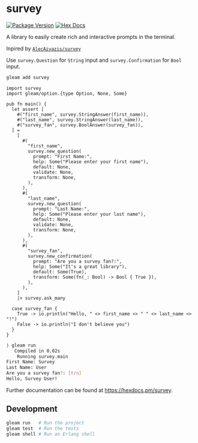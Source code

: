 # survey

[![Package Version](https://img.shields.io/hexpm/v/survey)](https://hex.pm/packages/survey)
[![Hex Docs](https://img.shields.io/badge/hex-docs-ffaff3)](https://hexdocs.pm/survey/)

A library to easily create rich and interactive prompts in the terminal.

Inpired by [`AlecAivazis/survey`](https://github.com/AlecAivazis/survey)

Use `survey.Question` for `String` input and `survey.Confirmation` for `Bool` input.

```sh
gleam add survey
```
```gleam
import survey
import gleam/option.{type Option, None, Some}

pub fn main() {
  let assert [
    #("first_name", survey.StringAnswer(first_name)),
    #("last_name", survey.StringAnswer(last_name)),
    #("survey_fan", survey.BoolAnswer(survey_fan)),
  ] =
    [
      #(
        "first_name",
        survey.new_question(
          prompt: "First Name:",
          help: Some("Please enter your first name"),
          default: None,
          validate: None,
          transform: None,
        ),
      ),
      #(
        "last_name",
        survey.new_question(
          prompt: "Last Name:",
          help: Some("Please enter your last name"),
          default: None,
          validate: None,
          transform: None,
        ),
      ),
      #(
        "survey_fan",
        survey.new_confirmation(
          prompt: "Are you a survey fan?:",
          help: Some("It's a great library"),
          default: Some(True),
          transform: Some(fn(_: Bool) -> Bool { True }),
        ),
      ),
    ]
    |> survey.ask_many

  case survey_fan {
    True -> io.println("Hello, " <> first_name <> " " <> last_name <> "!")
    False -> io.println("I don't believe you")
  }
}
```

```sh
⟩ gleam run
   Compiled in 0.02s
    Running survey.main
First Name: Survey
Last Name: User
Are you a survey fan?: [Y/n] 
Hello, Survey User!
```

Further documentation can be found at <https://hexdocs.pm/survey>.

## Development

```sh
gleam run   # Run the project
gleam test  # Run the tests
gleam shell # Run an Erlang shell
```
